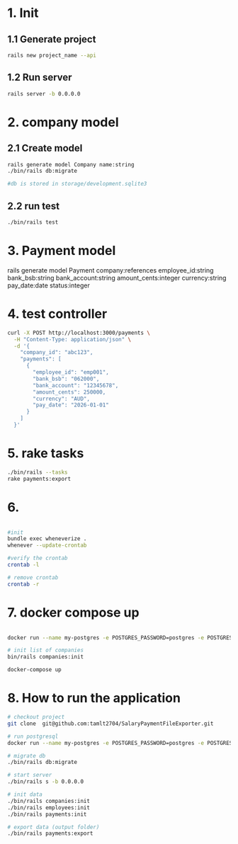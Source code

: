 # 1. Init

## 1.1 Generate project
```bash
rails new project_name --api
```

## 1.2 Run server
```bash
rails server -b 0.0.0.0
```

# 2. company model
## 2.1 Create model
```bash
rails generate model Company name:string
./bin/rails db:migrate

#db is stored in storage/development.sqlite3
```

## 2.2 run test
```bash
./bin/rails test
```

# 3. Payment model
rails generate model Payment company:references employee_id:string bank_bsb:string bank_account:string amount_cents:integer currency:string pay_date:date status:integer

# 4. test controller
```bash
curl -X POST http://localhost:3000/payments \
  -H "Content-Type: application/json" \
  -d '{
    "company_id": "abc123",
    "payments": [
      {
        "employee_id": "emp001",
        "bank_bsb": "062000",
        "bank_account": "12345678",
        "amount_cents": 250000,
        "currency": "AUD",
        "pay_date": "2026-01-01"
      }
    ]
  }'
```


# 5. rake tasks 
```bash
./bin/rails --tasks
rake payments:export
```

# 6. 
```bash

#init
bundle exec wheneverize .
whenever --update-crontab

#verify the crontab
crontab -l

# remove crontab
crontab -r

```

# 7. docker compose up
```bash

docker run --name my-postgres -e POSTGRES_PASSWORD=postgres -e POSTGRES_USER=postgres -e POSTGRES_DB=salary_payment_development -p 5432:5432 -d postgres:16

# init list of companies
bin/rails companies:init

docker-compose up
```

# 8. How to run the application
```bash
# checkout project
git clone  git@github.com:tamlt2704/SalaryPaymentFileExporter.git

# run postgresql
docker run --name my-postgres -e POSTGRES_PASSWORD=postgres -e POSTGRES_USER=postgres -e POSTGRES_DB=salary_payment_development -p 5432:5432 -d postgres:16

# migrate db
./bin/rails db:migrate

# start server
./bin/rails s -b 0.0.0.0

# init data
./bin/rails companies:init
./bin/rails employees:init
./bin/rails payments:init

# export data (output folder)
./bin/rails payments:export
```